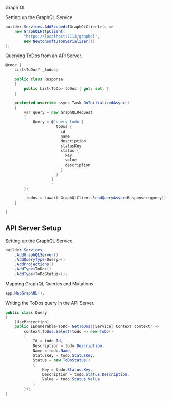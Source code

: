 Graph QL

Setting up the GraphQL Service

```csharp
builder.Services.AddScoped<IGraphQLClient>(s =>
    new GraphQLHttpClient(
        "https://localhost:7113/graphql",
        new NewtonsoftJsonSerializer())
);
```

Querying ToDos from an API Server.

```csharp
@code {
    List<ToDo>? _todos;

    public class Response
    {
        public List<ToDo> toDos { get; set; }
    }

    protected override async Task OnInitializedAsync()
    {
        var query = new GraphQLRequest
        {
            Query = @"query todo {
                      toDos {
                        id
                        name
                        description
                        statusKey
                        status {
                          key
                          value
                          description
                        }
                      }
                    }
                    "
        };

        _todos = (await GraphQlClient.SendQueryAsync<Response>(query)).Data.toDos;
    }

}
```

## API Server Setup

Setting up the GraphQL Service.

```csharp
builder.Services
    .AddGraphQLServer()
    .AddQueryType<Query>()
    .AddProjections()
    .AddType<ToDo>()
    .AddType<ToDoStatus>();
```

Mapping GraphQL Queries and Mutations

```csharp
app.MapGraphQL();
```


Writing the ToDos query in the API Server.

```csharp
public class Query
{
    [UseProjection]
    public IEnumerable<ToDo> GetToDos([Service] Context context) =>
        context.ToDos.Select(todo => new ToDo()
        {
            Id = todo.Id,
            Description = todo.Description,
            Name = todo.Name,
            StatusKey = todo.StatusKey,
            Status = new ToDoStatus()
            {
                Key = todo.Status.Key,
                Description = todo.Status.Description,
                Value = todo.Status.Value
            }
        });
}
```

